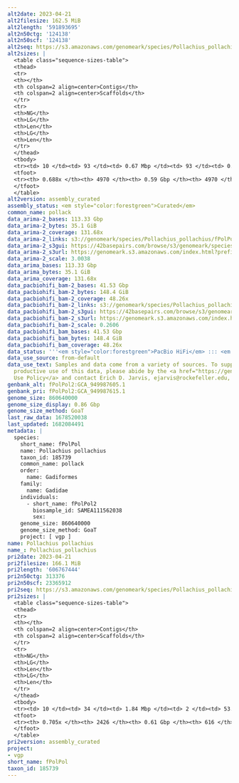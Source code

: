 ```yaml
---
alt2date: 2023-04-21
alt2filesize: 162.5 MiB
alt2length: '591893695'
alt2n50ctg: '124138'
alt2n50scf: '124138'
alt2seq: https://s3.amazonaws.com/genomeark/species/Pollachius_pollachius/fPolPol2/assembly_curated/fPolPol2.alt.cur.20230421.fasta.gz
alt2sizes: |
  <table class="sequence-sizes-table">
  <thead>
  <tr>
  <th></th>
  <th colspan=2 align=center>Contigs</th>
  <th colspan=2 align=center>Scaffolds</th>
  </tr>
  <tr>
  <th>NG</th>
  <th>LG</th>
  <th>Len</th>
  <th>LG</th>
  <th>Len</th>
  </tr>
  </thead>
  <tbody>
  <tr><td> 10 </td><td> 93 </td><td> 0.67 Mbp </td><td> 93 </td><td> 0.67 Mbp </td></tr><tr><td> 20 </td><td> 256 </td><td> 426.65 Kbp </td><td> 256 </td><td> 426.65 Kbp </td></tr><tr><td> 30 </td><td> 504 </td><td> 291.02 Kbp </td><td> 504 </td><td> 291.02 Kbp </td></tr><tr><td> 40 </td><td> 860 </td><td> 197.87 Kbp </td><td> 860 </td><td> 197.87 Kbp </td></tr><tr style="background-color:#cccccc;"><td> 50 </td><td> 1408 </td><td> 124.14 Kbp </td><td> 1408 </td><td> 124.14 Kbp </td></tr><tr><td> 60 </td><td> 2412 </td><td> 56.27 Kbp </td><td> 2412 </td><td> 56.27 Kbp </td></tr><tr><td> 70 </td><td> 0 </td><td>  </td><td> 0 </td><td>  </td></tr><tr><td> 80 </td><td> 0 </td><td>  </td><td> 0 </td><td>  </td></tr><tr><td> 90 </td><td> 0 </td><td>  </td><td> 0 </td><td>  </td></tr><tr><td> 100 </td><td> 0 </td><td>  </td><td> 0 </td><td>  </td></tr></tbody>
  <tfoot>
  <tr><th> 0.688x </th><th> 4970 </th><th> 0.59 Gbp </th><th> 4970 </th><th> 0.59 Gbp </th></tr>
  </tfoot>
  </table>
alt2version: assembly_curated
assembly_status: <em style="color:forestgreen">Curated</em>
common_name: pollack
data_arima-2_bases: 113.33 Gbp
data_arima-2_bytes: 35.1 GiB
data_arima-2_coverage: 131.68x
data_arima-2_links: s3://genomeark/species/Pollachius_pollachius/fPolPol2/genomic_data/arima/<br>
data_arima-2_s3gui: https://42basepairs.com/browse/s3/genomeark/species/Pollachius_pollachius/fPolPol2/genomic_data/arima/
data_arima-2_s3url: https://genomeark.s3.amazonaws.com/index.html?prefix=species/Pollachius_pollachius/fPolPol2/genomic_data/arima/
data_arima-2_scale: 3.0038
data_arima_bases: 113.33 Gbp
data_arima_bytes: 35.1 GiB
data_arima_coverage: 131.68x
data_pacbiohifi_bam-2_bases: 41.53 Gbp
data_pacbiohifi_bam-2_bytes: 148.4 GiB
data_pacbiohifi_bam-2_coverage: 48.26x
data_pacbiohifi_bam-2_links: s3://genomeark/species/Pollachius_pollachius/fPolPol2/genomic_data/pacbio_hifi/<br>
data_pacbiohifi_bam-2_s3gui: https://42basepairs.com/browse/s3/genomeark/species/Pollachius_pollachius/fPolPol2/genomic_data/pacbio_hifi/
data_pacbiohifi_bam-2_s3url: https://genomeark.s3.amazonaws.com/index.html?prefix=species/Pollachius_pollachius/fPolPol2/genomic_data/pacbio_hifi/
data_pacbiohifi_bam-2_scale: 0.2606
data_pacbiohifi_bam_bases: 41.53 Gbp
data_pacbiohifi_bam_bytes: 148.4 GiB
data_pacbiohifi_bam_coverage: 48.26x
data_status: '''<em style="color:forestgreen">PacBio HiFi</em> ::: <em style="color:forestgreen">Arima</em>'''
data_use_source: from-default
data_use_text: Samples and data come from a variety of sources. To support fair and
  productive use of this data, please abide by the <a href="https://genome10k.soe.ucsc.edu/data-use-policies/">Data
  Use Policy</a> and contact Erich D. Jarvis, ejarvis@rockefeller.edu, with any questions.
genbank_alt: fPolPol2:GCA_949987605.1
genbank_pri: fPolPol2:GCA_949987615.1
genome_size: 860640000
genome_size_display: 0.86 Gbp
genome_size_method: GoaT
last_raw_data: 1678520038
last_updated: 1682084491
metadata: |
  species:
    short_name: fPolPol
    name: Pollachius pollachius
    taxon_id: 185739
    common_name: pollack
    order:
      name: Gadiformes
    family:
      name: Gadidae
    individuals:
      - short_name: fPolPol2
        biosample_id: SAMEA111562038
        sex:
    genome_size: 860640000
    genome_size_method: GoaT
    project: [ vgp ]
name: Pollachius pollachius
name_: Pollachius_pollachius
pri2date: 2023-04-21
pri2filesize: 166.1 MiB
pri2length: '606767444'
pri2n50ctg: 313376
pri2n50scf: 23365912
pri2seq: https://s3.amazonaws.com/genomeark/species/Pollachius_pollachius/fPolPol2/assembly_curated/fPolPol2.pri.cur.20230421.fasta.gz
pri2sizes: |
  <table class="sequence-sizes-table">
  <thead>
  <tr>
  <th></th>
  <th colspan=2 align=center>Contigs</th>
  <th colspan=2 align=center>Scaffolds</th>
  </tr>
  <tr>
  <th>NG</th>
  <th>LG</th>
  <th>Len</th>
  <th>LG</th>
  <th>Len</th>
  </tr>
  </thead>
  <tbody>
  <tr><td> 10 </td><td> 34 </td><td> 1.84 Mbp </td><td> 2 </td><td> 53.00 Mbp </td></tr><tr><td> 20 </td><td> 93 </td><td> 1.19 Mbp </td><td> 4 </td><td> 35.14 Mbp </td></tr><tr><td> 30 </td><td> 187 </td><td> 0.73 Mbp </td><td> 7 </td><td> 27.71 Mbp </td></tr><tr><td> 40 </td><td> 330 </td><td> 489.78 Kbp </td><td> 10 </td><td> 24.68 Mbp </td></tr><tr style="background-color:#cccccc;"><td> 50 </td><td> 551 </td><td style="background-color:#ff8888;"> 313.38 Kbp </td><td> 14 </td><td style="background-color:#88ff88;"> 23.37 Mbp </td></tr><tr><td> 60 </td><td> 923 </td><td> 166.67 Kbp </td><td> 17 </td><td> 22.53 Mbp </td></tr><tr><td> 70 </td><td> 2138 </td><td> 21.15 Kbp </td><td> 314 </td><td> 24.44 Kbp </td></tr><tr><td> 80 </td><td> 0 </td><td>  </td><td> 0 </td><td>  </td></tr><tr><td> 90 </td><td> 0 </td><td>  </td><td> 0 </td><td>  </td></tr><tr><td> 100 </td><td> 0 </td><td>  </td><td> 0 </td><td>  </td></tr></tbody>
  <tfoot>
  <tr><th> 0.705x </th><th> 2426 </th><th> 0.61 Gbp </th><th> 616 </th><th> 0.61 Gbp </th></tr>
  </tfoot>
  </table>
pri2version: assembly_curated
project:
- vgp
short_name: fPolPol
taxon_id: 185739
---
```

